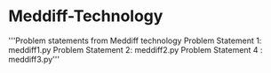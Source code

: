 # Meddiff-Technology
'''Problem statements from Meddiff technology
Problem Statement 1: meddiff1.py
Problem Statement 2: meddiff2.py
Problem Statement 4 : meddiff3.py'''
